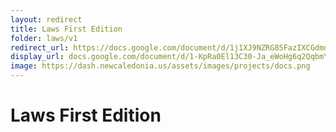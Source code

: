 ```yaml
---
layout: redirect
title: Laws First Edition
folder: laws/v1
redirect_url: https://docs.google.com/document/d/1j1XJ9NZRG85FazIXCGdmdMdgKXLhwJYRmgmMKTOwKRA/edit?usp=sharing
display_url: docs.google.com/document/d/1-KpRa0El13C30-Ja_eWoHg6q2QqbmYqCP-fwYFHNaqU/
image: https://dash.newcaledonia.us/assets/images/projects/docs.png
---
```


# Laws First Edition